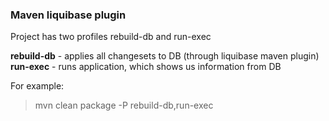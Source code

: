 ### Maven liquibase plugin ###

Project has two profiles rebuild-db and run-exec 
 
 __rebuild-db__ - applies all changesets to DB (through liquibase maven plugin)
 __run-exec__ - runs application, which shows us information from DB
 
 For example:
 
 > mvn clean package -P rebuild-db,run-exec
 
 
